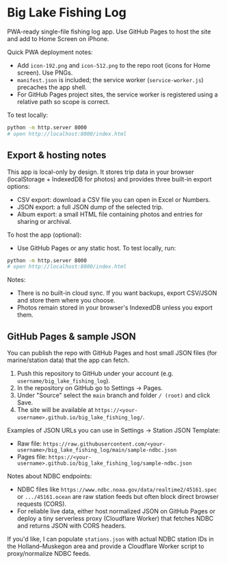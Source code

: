 # Big Lake Fishing Log

PWA-ready single-file fishing log app. Use GitHub Pages to host the site and add to Home Screen on iPhone.

Quick PWA deployment notes:

- Add `icon-192.png` and `icon-512.png` to the repo root (icons for Home screen). Use PNGs.
- `manifest.json` is included; the service worker (`service-worker.js`) precaches the app shell.
- For GitHub Pages project sites, the service worker is registered using a relative path so scope is correct.

To test locally:

```bash
python -m http.server 8000
# open http://localhost:8000/index.html
```

Export & hosting notes
--------------------------------

This app is local-only by design. It stores trip data in your browser (localStorage + IndexedDB for photos) and provides three built-in export options:

- CSV export: download a CSV file you can open in Excel or Numbers.
- JSON export: a full JSON dump of the selected trip.
- Album export: a small HTML file containing photos and entries for sharing or archival.

To host the app (optional):

- Use GitHub Pages or any static host. To test locally, run:

```bash
python -m http.server 8000
# open http://localhost:8000/index.html
```

Notes:
- There is no built-in cloud sync. If you want backups, export CSV/JSON and store them where you choose.
- Photos remain stored in your browser's IndexedDB unless you export them.

GitHub Pages & sample JSON
--------------------------

You can publish the repo with GitHub Pages and host small JSON files (for marine/station data) that the app can fetch.

1. Push this repository to GitHub under your account (e.g. `username/big_lake_fishing_log`).
2. In the repository on GitHub go to Settings → Pages.
3. Under "Source" select the `main` branch and folder `/ (root)` and click Save.
4. The site will be available at `https://<your-username>.github.io/big_lake_fishing_log/`.

Examples of JSON URLs you can use in Settings → Station JSON Template:

- Raw file: `https://raw.githubusercontent.com/<your-username>/big_lake_fishing_log/main/sample-ndbc.json`
- Pages file: `https://<your-username>.github.io/big_lake_fishing_log/sample-ndbc.json`

Notes about NDBC endpoints:
- NDBC files like `https://www.ndbc.noaa.gov/data/realtime2/45161.spec` or `.../45161.ocean` are raw station feeds but often block direct browser requests (CORS).
- For reliable live data, either host normalized JSON on GitHub Pages or deploy a tiny serverless proxy (Cloudflare Worker) that fetches NDBC and returns JSON with CORS headers.

If you'd like, I can populate `stations.json` with actual NDBC station IDs in the Holland–Muskegon area and provide a Cloudflare Worker script to proxy/normalize NDBC feeds.

